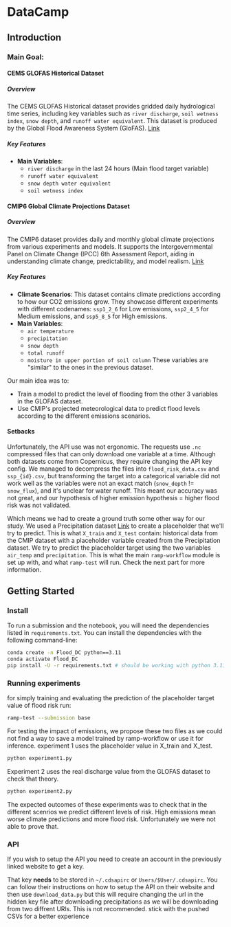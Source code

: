 # DataCamp

## Introduction

### Main Goal:

#### CEMS GLOFAS Historical Dataset

##### Overview
The CEMS GLOFAS Historical dataset provides gridded daily hydrological time series, including key variables such as `river discharge`, `soil wetness index`, `snow depth`, and `runoff water equivalent`. This dataset is produced by the Global Flood Awareness System (GloFAS). [Link](https://ewds.climate.copernicus.eu/datasets/cems-glofas-historical?tab=overview)

##### Key Features
- **Main Variables**:
  - `river discharge` in the last 24 hours (Main flood target variable)
  - `runoff water equivalent`
  - `snow depth water equivalent`
  - `soil wetness index`

#### CMIP6 Global Climate Projections Dataset

##### Overview
The CMIP6 dataset provides daily and monthly global climate projections from various experiments and models. It supports the Intergovernmental Panel on Climate Change (IPCC) 6th Assessment Report, aiding in understanding climate change, predictability, and model realism. [Link](https://cds.climate.copernicus.eu/datasets/projections-cmip6?tab=overview)

##### Key Features
- **Climate Scenarios**: This dataset contains climate predictions according to how our CO2 emissions grow. They showcase different experiments with different codenames: `ssp1_2_6` for Low emissions, `ssp2_4_5` for Medium emissions, and `ssp5_8_5` for High emissions.
- **Main Variables**:
  - `air temperature`
  - `precipitation`
  - `snow depth`
  - `total runoff`
  - `moisture in upper portion of soil column`
  These variables are "similar" to the ones in the previous dataset.

Our main idea was to:
- Train a model to predict the level of flooding from the other 3 variables in the GLOFAS dataset.
- Use CMIP's projected meteorological data to predict flood levels according to the different emissions scenarios.

#### Setbacks

Unfortunately, the API use was not ergonomic. The requests use `.nc` compressed files that can only download one variable at a time. Although both datasets come from Copernicus, they require changing the API key config. We managed to decompress the files into `flood_risk_data.csv` and `ssp_{id}.csv`, but transforming the target into a categorical variable did not work well as the variables were not an exact match (`snow_depth` != `snow_flux`), and it's unclear for water runoff. This meant our accuracy was not great, and our hypothesis of higher emission hypothesis = higher flood risk was not validated.

Which means we had to create a ground truth some other way for our study. We used a Precipitation dataset [Link](https://cds.climate.copernicus.eu/datasets/sis-european-risk-extreme-precipitation-indicators?tab=download) to create a placeholder that we'll try to predict. This is what `X_train` and `X_test` contain: historical data from the CMIP dataset with a placeholder variable created from the Precipitation dataset. We try to predict the placeholder target using the two variables `air_temp` and `precipitation`. This is what the main `ramp-workflow` module is set up with, and what `ramp-test` will run. Check the next part for more information.

## Getting Started

### Install

To run a submission and the notebook, you will need the dependencies listed in `requirements.txt`. You can install the dependencies with the following command-line:

```bash
conda create -n Flood_DC python==3.11
conda activate Flood_DC
pip install -U -r requirements.txt # should be working with python 3.11 in case of any issues du to python versions.

```
### Running experiments

for simply training and evaluating the prediction of the placeholder target value of flood risk run: 

```bash
ramp-test --submission base
```
For testing the impact of emissions, we propose these two files as we could not find a way to save a model trained by ramp-workflow or use it for inference. experiment 1 uses the placeholder value in X_train and X_test.

``` bash
python experiment1.py
``` 

Experiment 2 uses the real discharge value from the GLOFAS dataset to check that theory.

``` bash
python experiment2.py
``` 

The expected outcomes of these experiments was to check that in the different scenrios we predict different levels of risk. High emissions mean worse climate predictions and more flood risk. Unfortunately we were not able to prove that.

### API

If you wish to setup the API you need to create an account in the previously linked website to get a key.

That key **needs** to be stored in `~/.cdsapirc` or `Users/$User/.cdsapirc`. You can follow their instructions on how to setup the API on their website and then use `download_data.py` but this will require changing the url in the hidden key file after downloading precipitations as we will be downloading from two diffrent URls. This is not recommended. stick with the pushed CSVs for a better experience